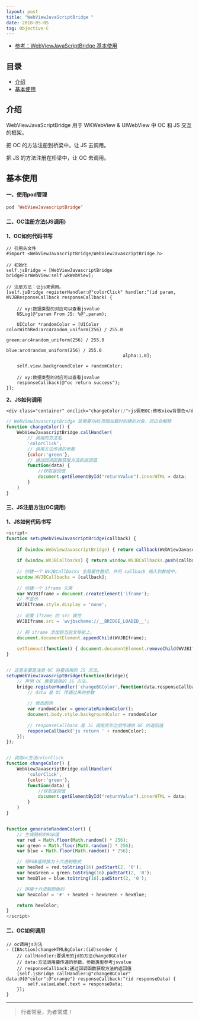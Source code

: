 ```yaml
---
layout: post
title: "WebViewJavaScriptBridge "
date: 2018-05-05
tag: Objective-C
--- 
```

- [参考：WebViewJavaScriptBridge 基本使用](https://www.jianshu.com/p/d12ec047ce52)


## 目录
* [介绍](#content1)
* [基本使用](#content2)




<!-- ************************************************ -->
## <a id="content1">介绍</a>

WebViewJavaScriptBridge 用于 WKWebView & UIWebView 中 OC 和 JS 交互的框架。    

把 OC 的方法注册到桥梁中，让 JS 去调用。

把 JS 的方法注册在桥梁中，让 OC 去调用。



<!-- ************************************************ -->
## <a id="content2">基本使用</a>
#### **一、使用pod管理**  

```ruby
pod ‘WebViewJavascriptBridge’
```

#### **二、OC注册方法(JS调用)**

**1、OC如何代码书写**     
```objc
// 引用头文件
#import <WebViewJavascriptBridge/WebViewJavascriptBridge.h>

// 初始化
self.jsBridge = [WebViewJavascriptBridge bridgeForWebView:self.wkWebView];

// 注册方法：让js来调用。
[self.jsBridge registerHandler:@"colorClick" handler:^(id param, WVJBResponseCallback responseCallback) {
    
    // xy:数据类型的对应可以查看jsvalue
    NSLog(@"param From JS: %@",param);
    
    UIColor *randomColor = [UIColor colorWithRed:arc4random_uniform(256) / 255.0
                                            green:arc4random_uniform(256) / 255.0
                                                blue:arc4random_uniform(256) / 255.0
                                            alpha:1.0];
    
    self.view.backgroundColor = randomColor;
    
    // xy:数据类型的对应可以查看jsvalue
    responseCallback(@"oc return success");
}];
```

**2、JS如何调用**     

```css
<div class="container" onclick="changeColor()">js调用OC:修改view背景色</div>
```

```js
// WebViewJavascriptBridge 是需要在H5页面加载时创建的对象，后边会解释
function changeColor() {
    WebViewJavascriptBridge.callHandler(
        // 调用的方法名
        'colorClick',
        // 调用方法传递的参数
        {color:'green'},
        // 通过回调函数获取方法的返回值
        function(data) {
            //获取返回值
            document.getElementById("returnValue").innerHTML = data;
        }
    )
}
```

#### **三、JS注册方法(OC调用)**

**1、JS如何代码书写** 

```js
<script>
function setupWebViewJavascriptBridge(callback) {
    
    if (window.WebViewJavascriptBridge) { return callback(WebViewJavascriptBridge); }
    
    if (window.WVJBCallbacks) { return window.WVJBCallbacks.push(callback); }
    
    // 创建一个 WVJBCallbacks 全局属性数组，并将 callback 插入到数组中。
    window.WVJBCallbacks = [callback];
    
    // 创建一个 iframe 元素
    var WVJBIframe = document.createElement('iframe');
    // 不显示
    WVJBIframe.style.display = 'none';
    
    // 设置 iframe 的 src 属性
    WVJBIframe.src = 'wvjbscheme://__BRIDGE_LOADED__';
    
    // 把 iframe 添加到当前文导航上。
    document.documentElement.appendChild(WVJBIframe);
    
    setTimeout(function() { document.documentElement.removeChild(WVJBIframe) }, 0)
}


// 这里主要是注册 OC 将要调用的 JS 方法。
setupWebViewJavascriptBridge(function(bridge){
    // 声明 OC 需要调用的 JS 方法。
    bridge.registerHandler('changeBGColor',function(data,responseCallback){
        // data 是 OC 传递过来的参数
        
        // 修改颜色
        var randomColor = generateRandomColor();
        document.body.style.backgroundColor = randomColor
        
        // responseCallback 是 JS 调用完毕之后传递给 OC 的返回值
        responseCallback('js return ' + randomColor);
    });
});


// 调用oc方法colorClick
function changeColor() {
    WebViewJavascriptBridge.callHandler(
        'colorClick',
        {color:'green'},
        function(data) {
            //获取返回值
            document.getElementById("returnValue").innerHTML = data;
        }
    )
}


function generateRandomColor() {
    // 生成随机的RGB值
    var red = Math.floor(Math.random() * 256);
    var green = Math.floor(Math.random() * 256);
    var blue = Math.floor(Math.random() * 256);

    // 将RGB值转换为十六进制格式
    var hexRed = red.toString(16).padStart(2, '0');
    var hexGreen = green.toString(16).padStart(2, '0');
    var hexBlue = blue.toString(16).padStart(2, '0');

    // 拼接十六进制颜色码
    var hexColor = '#' + hexRed + hexGreen + hexBlue;

    return hexColor;
}
</script>
```

#### **二、OC如何调用**  
```objc
// oc调用js方法
- (IBAction)changeHTMLBgColor:(id)sender {
    // callHandler:要调用的jd的方法changeBGColor
    // data:方法调用要传递的参数，参数类型参考jsvalue
    // responseCallback:通过回调函数获取方法的返回值
    [self.jsBridge callHandler:@"changeBGColor" data:@{@"color":@"orange"} responseCallback:^(id responseData) {
        self.valueLabel.text = responseData;
    }];
}
```



----------
>  行者常至，为者常成！



